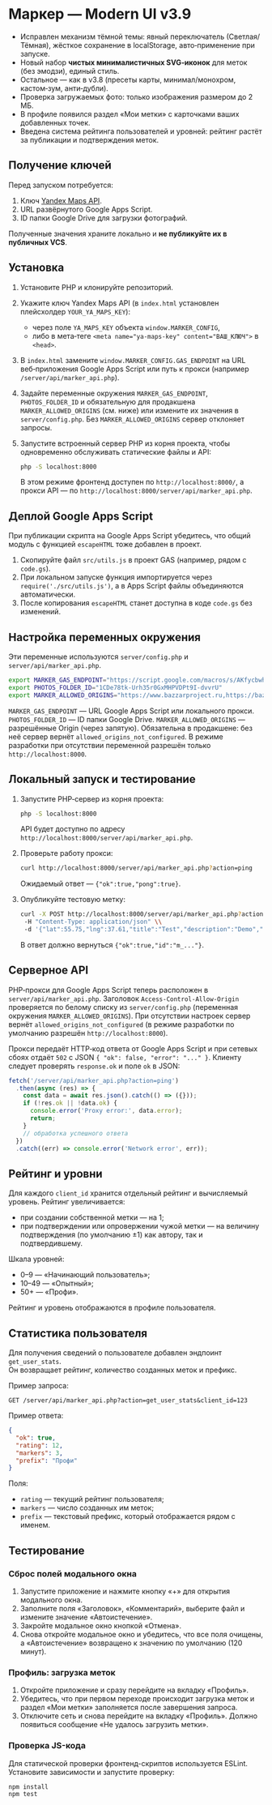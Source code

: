 # Маркер — Modern UI v3.9
- Исправлен механизм тёмной темы: явный переключатель (Светлая/Тёмная), жёсткое сохранение в localStorage, авто‑применение при запуске.
- Новый набор **чистых минималистичных SVG‑иконок** для меток (без эмодзи), единый стиль.
- Остальное — как в v3.8 (пресеты карты, минимал/монохром, кастом‑зум, анти‑дубли).
- Проверка загружаемых фото: только изображения размером до 2 МБ.
- В профиле появился раздел «Мои метки» с карточками ваших добавленных точек.
- Введена система рейтинга пользователей и уровней: рейтинг растёт за публикации и подтверждения меток.

## Получение ключей

Перед запуском потребуется:

1. Ключ [Yandex Maps API](https://developer.tech.yandex.ru/).
2. URL развёрнутого Google Apps Script.
3. ID папки Google Drive для загрузки фотографий.

Полученные значения храните локально и **не публикуйте их в публичных VCS**.

## Установка

1. Установите PHP и клонируйте репозиторий.
2. Укажите ключ Yandex Maps API (в `index.html` установлен плейсхолдер `YOUR_YA_MAPS_KEY`):
   - через поле `YA_MAPS_KEY` объекта `window.MARKER_CONFIG`,
   - либо в мета‑теге `<meta name="ya-maps-key" content="ВАШ_КЛЮЧ">` в `<head>`.
3. В `index.html` замените `window.MARKER_CONFIG.GAS_ENDPOINT` на URL веб‑приложения Google Apps Script или путь к прокси (например `/server/api/marker_api.php`).
4. Задайте переменные окружения `MARKER_GAS_ENDPOINT`, `PHOTOS_FOLDER_ID` и обязательную для продакшена `MARKER_ALLOWED_ORIGINS` (см. ниже) или измените их значения в `server/config.php`. Без `MARKER_ALLOWED_ORIGINS` сервер отклоняет запросы.
5. Запустите встроенный сервер PHP из корня проекта, чтобы одновременно обслуживать статические файлы и API:

   ```bash
   php -S localhost:8000
   ```

   В этом режиме фронтенд доступен по `http://localhost:8000/`, а прокси API — по `http://localhost:8000/server/api/marker_api.php`.

## Деплой Google Apps Script

При публикации скрипта на Google Apps Script убедитесь, что общий модуль с функцией `escapeHTML` тоже добавлен в проект.

1. Скопируйте файл `src/utils.js` в проект GAS (например, рядом с `code.gs`).
2. При локальном запуске функция импортируется через `require('./src/utils.js')`, а в Apps Script файлы объединяются автоматически.
3. После копирования `escapeHTML` станет доступна в коде `code.gs` без изменений.

## Настройка переменных окружения

Эти переменные используются `server/config.php` и `server/api/marker_api.php`.

```bash
export MARKER_GAS_ENDPOINT="https://script.google.com/macros/s/AKfycbwhBNyiokWlf6ifcD7sG0oOhU_xFIQrGBW8ZBDpZa_PmyGdYlQ0HRN0Zqgrn2em6CgSWA/exec"
export PHOTOS_FOLDER_ID="1CDe78tk-Urh35r0GxMHPVDPt9I-dvvrU"
export MARKER_ALLOWED_ORIGINS="https://www.bazzarproject.ru,https://bazzarproject.ru,http://localhost:8000"
```

`MARKER_GAS_ENDPOINT` — URL Google Apps Script или локального прокси.
`PHOTOS_FOLDER_ID` — ID папки Google Drive.
`MARKER_ALLOWED_ORIGINS` — разрешённые Origin (через запятую). Обязательна в продакшене: без неё сервер вернёт `allowed_origins_not_configured`. В режиме разработки при отсутствии переменной разрешён только `http://localhost:8000`.

## Локальный запуск и тестирование

1. Запустите PHP‑сервер из корня проекта:

   ```bash
   php -S localhost:8000
   ```

   API будет доступно по адресу `http://localhost:8000/server/api/marker_api.php`.

2. Проверьте работу прокси:

   ```bash
   curl http://localhost:8000/server/api/marker_api.php?action=ping
   ```

   Ожидаемый ответ — `{"ok":true,"pong":true}`.

3. Опубликуйте тестовую метку:

   ```bash
   curl -X POST http://localhost:8000/server/api/marker_api.php?action=add_marker \\
    -H "Content-Type: application/json" \\
    -d '{"lat":55.75,"lng":37.61,"title":"Test","description":"Demo","author":"local","client_id":"debug"}'
   ```

   В ответ должно вернуться `{"ok":true,"id":"m_..."}`.
## Серверное API

PHP‑прокси для Google Apps Script теперь расположен в `server/api/marker_api.php`.
Заголовок `Access-Control-Allow-Origin` проверяется по белому списку из `server/config.php` (переменная окружения `MARKER_ALLOWED_ORIGINS`). При отсутствии настроек сервер вернёт `allowed_origins_not_configured` (в режиме разработки по умолчанию разрешён `http://localhost:8000`).

Прокси передаёт HTTP‑код ответа от Google Apps Script и при сетевых сбоях отдаёт `502` с JSON `{ "ok": false, "error": "..." }`.
Клиенту следует проверять `response.ok` и поле `ok` в JSON:

```js
fetch('/server/api/marker_api.php?action=ping')
  .then(async (res) => {
    const data = await res.json().catch(() => ({}));
    if (!res.ok || !data.ok) {
      console.error('Proxy error:', data.error);
      return;
    }
    // обработка успешного ответа
  })
  .catch((err) => console.error('Network error', err));
```

## Рейтинг и уровни

Для каждого `client_id` хранится отдельный рейтинг и вычисляемый уровень.
Рейтинг увеличивается:

- при создании собственной метки — на 1;
- при подтверждении или опровержении чужой метки — на величину подтверждения (по умолчанию ±1) как автору, так и подтвердившему.

Шкала уровней:

- 0–9 — «Начинающий пользователь»;
- 10–49 — «Опытный»;
- 50+ — «Профи».

Рейтинг и уровень отображаются в профиле пользователя.

## Статистика пользователя

Для получения сведений о пользователе добавлен эндпоинт `get_user_stats`.  
Он возвращает рейтинг, количество созданных меток и префикс.

Пример запроса:

```
GET /server/api/marker_api.php?action=get_user_stats&client_id=123
```

Пример ответа:

```json
{
  "ok": true,
  "rating": 12,
  "markers": 3,
  "prefix": "Профи"
}
```

Поля:

- `rating` — текущий рейтинг пользователя;
- `markers` — число созданных им меток;
- `prefix` — текстовый префикс, который отображается рядом с именем.

## Тестирование

### Сброс полей модального окна

1. Запустите приложение и нажмите кнопку «+» для открытия модального окна.
2. Заполните поля «Заголовок», «Комментарий», выберите файл и измените значение «Автоистечение».
3. Закройте модальное окно кнопкой «Отмена».
4. Снова откройте модальное окно и убедитесь, что все поля очищены, а «Автоистечение» возвращено к значению по умолчанию (120 минут).

### Профиль: загрузка меток

1. Откройте приложение и сразу перейдите на вкладку «Профиль».
2. Убедитесь, что при первом переходе происходит загрузка меток и раздел «Мои метки» заполняется после завершения запроса.
3. Отключите сеть и снова перейдите на вкладку «Профиль». Должно появиться сообщение «Не удалось загрузить метки».

### Проверка JS-кода

Для статической проверки фронтенд-скриптов используется ESLint.
Установите зависимости и запустите проверку:

```bash
npm install
npm test
```

